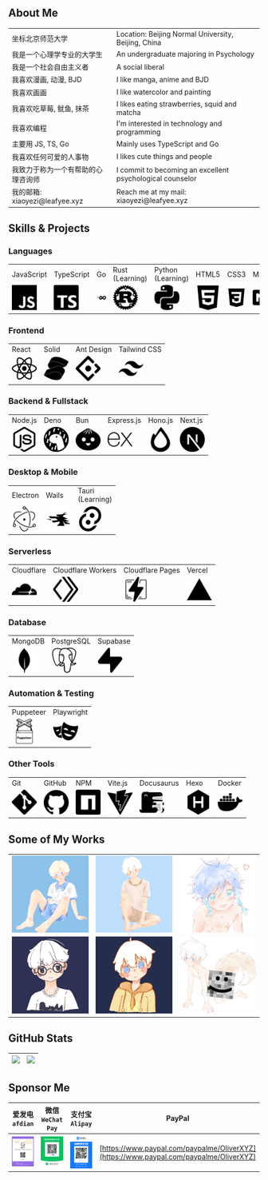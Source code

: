 ## About Me

<table>
  <tr>
    <td>坐标北京师范大学</td>
    <td>Location: Beijing Normal University, Beijing, China</td>
  <tr>
    <td>我是一个心理学专业的大学生</td>
    <td>An undergraduate majoring in Psychology</td>
  </tr>
  <tr>
    <td>我是一个社会自由主义者</td>
    <td>A social liberal</td>
  </tr>
  <tr>
    <td>我喜欢漫画, 动漫, BJD</td>
    <td>I like manga, anime and BJD</td>
  </tr>
  <tr>
    <td>我喜欢画画</td>
    <td>I like watercolor and painting</td>
  </tr>
  <tr>
    <td>我喜欢吃草莓, 鱿鱼, 抹茶</td>
    <td>I likes eating strawberries, squid and matcha</td>
  </tr>
  <tr>
    <td>我喜欢编程</td>
    <td>I'm interested in technology and programming</td>
  </tr>
  <tr>
    <td>主要用 JS, TS, Go</td>
    <td>Mainly uses TypeScript and Go</td>
  </tr>
  <tr>
    <td>我喜欢任何可爱的人事物</td>
    <td>I likes cute things and people</td>
  </tr>
  <tr>
    <td>我致力于称为一个有帮助的心理咨询师</td>
    <td>I commit to becoming an excellent psychological counselor</td>
  </tr>
  <tr>
    <td>我的邮箱: xiaoyezi@leafyee.xyz</td>
    <td>Reach me at my mail: xiaoyezi@leafyee.xyz</td>
  </tr>
</table>

## Skills & Projects

### Languages
<table>
  <tr>
    <td>JavaScript</td>
    <td>TypeScript</td>
    <td>Go</td>
    <td>Rust<br>(Learning)</td>
    <td>Python<br>(Learning)</td>
    <td>HTML5</td>
    <td>CSS3</td>
    <td>Markdown</td>
  </tr>
  <tr>
    <td><img src="icons/javascript.svg" width="50px"></td>
    <td><img src="icons/typescript.svg" width="50px"></td>
    <td><img src="icons/go.svg" width="50px"></td>
    <td><img src="icons/rust.svg" width="50px"></td>
    <td><img src="icons/python.svg" width="50px"></td>
    <td><img src="icons/html5.svg" width="50px"></td>
    <td><img src="icons/css3.svg" width="50px"></td>
    <td><img src="icons/markdown.svg" width="50px"></td>
  </tr>
</table>

### Frontend
<table>
  <tr>
    <td>React</td>
    <td>Solid</td>
    <td>Ant Design</td>
    <td>Tailwind CSS</td>
  </tr>
  <tr>
    <td><img src="icons/react.svg" width="50px"></td>
    <td><img src="icons/solid.svg" width="50px"></td>
    <td><img src="icons/antdesign.svg" width="50px"></td>
    <td><img src="icons/tailwindcss.svg" width="50px"></td>
  </tr>
</table>

### Backend & Fullstack
<table>
  <tr>
    <td>Node.js</td>
    <td>Deno</td>
    <td>Bun</td>
    <td>Express.js</td>
    <td>Hono.js</td>
    <td>Next.js</td>
  </tr>
  <tr>
    <td><img src="icons/nodedotjs.svg" width="50px"></td>
    <td><img src="icons/deno.svg" width="50px"></td>
    <td><img src="icons/bun.svg" width="50px"></td>
    <td><img src="icons/express.svg" width="50px"></td>
    <td><img src="icons/hono.svg" width="50px"></td>
    <td><img src="icons/nextdotjs.svg" width="50px"></td>
  </tr>
</table>

### Desktop & Mobile
<table>
  <tr>
    <td>Electron</td>
    <td>Wails</td>
    <td>Tauri<br>(Learning)</td>
  </tr>
  <tr>
    <td><img src="icons/electron.svg" width="50px"></td>
    <td><img src="icons/wails.svg" width="50px"></td>
    <td><img src="icons/tauri.svg" width="50px"></td>
  </tr>
</table>

### Serverless
<table>
  <tr>
    <td>Cloudflare</td>
    <td>Cloudflare Workers</td>
    <td>Cloudflare Pages</td>
    <td>Vercel</td>
  </tr>
  <tr>
    <td><img src="icons/cloudflare.svg" width="50px"></td>
    <td><img src="icons/cloudflareworkers.svg" width="50px"></td>
    <td><img src="icons/cloudflarepages.svg" width="50px"></td>
    <td><img src="icons/vercel.svg" width="50px"></td>
  </tr>
</table> 

### Database
<table>
  <tr>
    <td>MongoDB</td>
    <td>PostgreSQL</td>
    <td>Supabase</td>
  </tr>
  <tr>
    <td><img src="icons/mongodb.svg" width="50px"></td>
    <td><img src="icons/postgresql.svg" width="50px"></td>
    <td><img src="icons/supabase.svg" width="50px"></td>
  </tr>
</table>

### Automation & Testing
<table>
  <tr>
    <td>Puppeteer</td>
    <td>Playwright</td>
  </tr>
  <tr>
    <td><img src="icons/puppeteer.svg" width="50px"></td>
    <td><img src="icons/playwright.svg" width="50px"></td>
  </tr>
</table>

### Other Tools
<table>
  <tr>
    <td>Git</td>
    <td>GitHub</td>
    <td>NPM</td>
    <td>Vite.js</td>
    <td>Docusaurus</td>
    <td>Hexo</td>
    <td>Docker</td>
  </tr>
  <tr>
    <td><img src="icons/git.svg" width="50px"></td>
    <td><img src="icons/github.svg" width="50px"></td>
    <td><img src="icons/npm.svg" width="50px"></td>
    <td><img src="icons/vite.svg" width="50px"></td>
    <td><img src="icons/docusaurus.svg" width="50px"></td>
    <td><img src="icons/hexo.svg" width="50px"></td>
    <td><img src="icons/docker.svg" width="50px"></td>
  </tr>
</table>

## Some of My Works

<table>
  <tr>
    <td><img src="photos/5.png" width="200px"></td>
    <td><img src="photos/3.jpg" width="200px"></td>
    <td><img src="photos/4.jpg" width="200px"></td>
  </tr>
  <tr>
    <td><img src="photos/2.png" width="200px"></td>
    <td><img src="photos/1.png" width="200px"></td>
    <td><img src="photos/6.jpg" width="200px"></td>
  </tr>
</table>

## GitHub Stats

|![](https://github-readme-stats.vercel.app/api?username=LeafYeeXYZ&show_icons=true&rank_icon=github&show=reviews,prs_merged,prs_merged_percentage)|![](https://github-readme-stats.vercel.app/api/top-langs/?username=LeafYeeXYZ&size_weight=0.5&count_weight=0.5&langs_count=6)|
|:---:|:---:|

## Sponsor Me

|爱发电 `afdian`|微信 `WeChat Pay`|支付宝 `Alipay`|PayPal|
|:---:|:---:|:---:|:---:|
|![](sponsor/afdian.jpg)|![](sponsor/wxp.jpg)|![](sponsor/alipay.jpeg)|[https://www.paypal.com/paypalme/OliverXYZ](https://www.paypal.com/paypalme/OliverXYZ)|